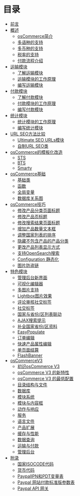 # 目录

* [前言](preface.md)
* [概述]()
    * [osCommerce简介](intro_basic.md)
    * [多语种的支持](intro_language.md)
    * [多币种的支持](intro_currency.md)
    * [税率的支持](intro_exchange.md)
    * [付款流程介绍](intro_payment.md)
* [运输模块](shipping.md)
    * [了解运输模块](shipping_intro.md)
    * [运输模块的工作原理](shipping_principle.md)
    * [编写运输模块](make_shipping_module.md)
* [付款模块]()
    * [了解付款模块](payment.md)
    * [付款模块的工作原理](payment_principle.md)
    * [编写付款模块](make_payment_module.md)
* [统计模块]()
    * [统计模块的工作原理](stat.md)
    * [编写统计模块](make_stat_module.md)
* [URL SEO方法比较]()
    * [Ultimate SEO URLs模块](ultimate_seo_url.md)
    * [自制URL SEO类](url_seo.md)
* [osCommerce的模板化改造]()
    * [STS](sts.md)
    * [BTS](bts.md)
    * [Smarty](smarty.md)
* [osCommerce基础](basic.md)
    * [基础类](class.md)
    * [函数](function.md)
    * [全局变量](variable.md)
    * [数据库关系图](database.md)
* [osCommerce技巧]()
    * [修改产品分类页面标题](skill_category_title.md)
    * [修改产品页标题](skill_product_title.md)
    * [修改搜索结果页面标题](skill_search_title.md)
    * [增加产品数量文本框](skill_quantity_textbox.md)
    * [调整国家列表的排序](skill_country_sort.md)
    * [隐藏不包含产品的产品分类](skill_category_hide.md)
    * [更改产品列表显示方式](skill_product_style.md)
    * [支持OpenSearch搜索](skill_open_search.md)
    * [Configuration 静态化](skill_config.md)
    * [图片防盗链](skill_image.md)
* [特色模块]()
    * [管理后台新界面](admin.md)
    * [可视化编辑器](rick_editor.md)
    * [多图片支持](multi_image.md)
    * [Lightbox图片效果](lightbox.md)
    * [评论审核社交标签](comment.md)
    * [社交标签](social.md)
    * [国家与省份/区列表联动](country_zone_select.md)
    * [AJAX搜索提示](ajax_search.md)
    * [补全国家省份/区资料](country_zone.md)
    * [EasyPopulate](easy_populate.md)
    * [订单编辑](order_edit.md)
    * [快速产品属性编辑](product_edit.md)
    * [单页面结算](one_page_checkout.md)
    * [FlashBanner](flash_banner.md)
* [osCommerceV3]()
    * [初识osCommerce V3](v3_intro.md)
    * [osCommerce V3 的新特性](v3_feature.md)
    * [osCommerce V3 的最低配置](v3_require.md)
    * [目录结构与文件](v3_file.md)
    * [数据库](v3_db.md)
    * [模块系统](v3_module.md)
    * [模块与内容框](v3_content.md)
    * [动作与响应](v3_action.md)
    * [服务](v3_service.md)
    * [语言文件](v3_lang.md)
    * [产品扩展](v3_extra.md)
    * [缓存与性能](v3_cache.md)
    * [数据查询](v3_db_query.md)
    * [运输与付款](v3_ship_payment.md)
    * [管理后台](v3_admin.md)
* [附录]()
    * [国家ISOCODE代码](iso_code.md)
    * [货币代码](currency_code.md)
    * [PaypalIPN和PDT变量表](paypal_ipn.md)
    * [Paypal 网站付款标准版参数表](paypal_stand.md)
    * [Paypal API 网关](paypal_gateway.md)
